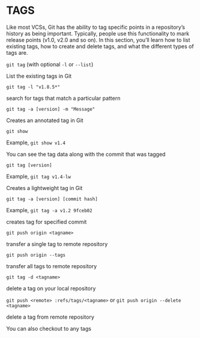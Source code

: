 # TAGS

Like most VCSs, Git has the ability to tag specific points in a repository’s history as being important.
Typically, people use this functionality to mark release points (v1.0, v2.0 and so on). In this section,
you’ll learn how to list existing tags, how to create and delete tags, and what the different types of
tags are.

`git tag` (with optional `-l` or `--list`)

List the existing tags in Git

`git tag -l "v1.8.5*"`

search for tags that match a particular pattern

`git tag -a [version] -m "Message"`

Creates an annotated tag in Git

`git show`

Example, `git show v1.4`

You can see the tag data along with the commit that was tagged

`git tag [version]`

Example, `git tag v1.4-lw`

Creates a lightweight tag in Git

`git tag -a [version] [commit hash]`

Example, `git tag -a v1.2 9fceb02`

creates tag for specified commit

`git push origin <tagname>`

transfer a single tag to remote repository

`git push origin --tags`

transfer all tags to remote repository

`git tag -d <tagname>`

delete a tag on your local repository

`git push <remote> :refs/tags/<tagname>` or `git push origin --delete <tagname>`

delete a tag from remote repository

You can also checkout to any tags
